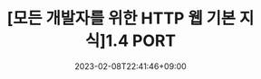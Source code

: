 ---
title: "[모든 개발자를 위한 HTTP 웹 기본 지식]1.4 PORT"
description: 
date: 2023-02-08T22:41:46+09:00
image: 
math: 
license: 
hidden: false
comments: true
draft: true
slug: "port"
---